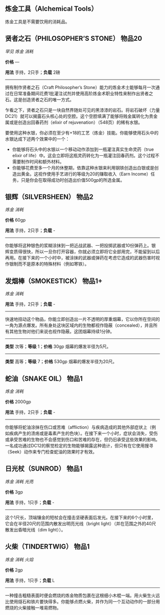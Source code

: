 ## 炼金工具（Alchemical Tools）

炼金工具是不需要饮用的消耗品。

## 贤者之石（PHILOSOPHER’S STONE） 物品20

*罕见 炼金 消耗*

**价格** —

**用法** 手持，2只手；**负载** 2磅

------

拥有制作贤者之石（Craft Philosopher’s Stone）能力的炼金术士能够每月一次通过在日常准备期间花费1批灌注试剂并使用高阶炼金术职业特性来制作出贤者之石。这是创造贤者之石的唯一方式。

乍看之下，贤者之石只是一块自然界随处可见的黑漆漆的岩石。将岩石破坏（力量DC21）就可以揭露石头核心处的空腔。这个空腔填满了能够将贱金属转化为贵金属或是创造出回春药剂（elixir of rejuvenation）（548页）的稀有水银。

要使用这种水银，你必须在至少有+18的工艺（炼金）技能。你能够使用石头中的水银达成下述两个效果中的一个：
- 你能够将石头中的水银以一个移动动作添加到一瓶灌注真实生命灵药（true elixir of life）中。这会立即将这瓶灵药转化为一瓶灌注回春药剂。这个过程不需要制作时间和额外材料。
- 你能够花费至多一个月的休整期，依靠这种水银来利用钢铁创造出白银或是创造出黄金。这视作使用手艺进行的等级为20的赚取收入（Earn Income）任务，只是你会在取得成功时创造出价值500gp的所选金属。

## 银辉（SILVERSHEEN） 物品2

*炼金 消耗*

**价格** 60gp

**用法** 手持，2只手；**负载** -

------

你能够将这种银色的浆糊涂抹到一把近战武器、一把投掷武器或10份弹药上。银辉变质得很快，所以一旦你打开容器，你就必须立即将它全部用完，不能留到以后再用。在接下来的一个小时中，被涂抹的武器或弹药在考虑它造成的武器伤害时视作银制而不是原本的特殊材料（例如寒铁）。

## 发烟棒（SMOKESTICK） 物品1+

*炼金 消耗*

**用法** 手持，2只手；**负载** -

------

快速地扭动这个物品，你能立即创造出一片不透明的厚重烟幕，它以你所在空间的一角为源点爆发。所有身处这块区域内的生物都视作隐蔽（concealed），并且所有其他生物对他们来说也视作隐蔽。这团烟幕持续1分钟。

------

**类型** 次等；**等级** 1；**价格** 30gp
烟幕的爆发半径为5尺。

------

**类型** 高等；**等级** 7；**价格** 530gp
烟幕的爆发半径为20尺。

## 蛇油（SNAKE OIL） 物品1

*炼金 消耗*

**价格** 2000gp

**用法** 手持，2只手；**负载** -

------

你能够将蛇油涂抹在伤口或苦难（affliction）与疾病造成的其他外部症状上（例如疾病产生的溃疡或是毒素产生的色块）。在接下来一个小时，症状会消失，受伤或承受苦难的生物也不会感觉到伤口和苦难的存在，但仍旧承受这些效果的影响。一名成功通过DC12的察觉检定的生物能够揭露这种诡计，但只有在它使用搜寻（Seek）动作来专门检查蛇油的效果时才有效。

## 日光杖（SUNROD） 物品1

*炼金 消耗 光亮*

**价格** 3gp

**用法** 手持，1只手；**负载** -

------

这个1尺长，顶端镶金的短杖会在撞击坚硬表面后发光。在接下来的6个小时里，它会在半径20尺的范围内散发出明亮光线（bright light）（并在范围之外的40尺散发出昏暗光线（dim light））。

## 火柴（TINDERTWIG） 物品1

*炼金 消耗 火焰*

**价格** 2gp

**用法** 手持，1只手；**负载** L

------

一种撞击粗糙表面时便会燃烧的炼金物质包裹在这根细小木棍一端。用火柴生火远比使用燧石和铁片要快得多。你能够点燃火柴，并作为同一个互动动作的一部分用燃烧的火柴接触一堆易燃物。